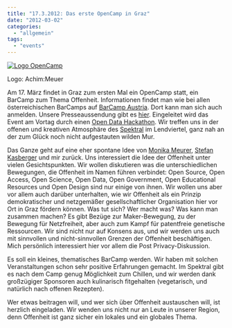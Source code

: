 ```yaml
---
title: "17.3.2012: Das erste OpenCamp in Graz"
date: "2012-03-02"
categories: 
  - "allgemein"
tags: 
  - "events"
---
```


[![Logo OpenCamp](http://heinz.typepad.com/.a/6a00d83451d60069e2016763468431970b-500wi "Logo OpenCamp")](http://heinz.typepad.com/.a/6a00d83451d60069e2016763468431970b-pi)

Logo: Achim:Meuer

  
Am 17. März findet in Graz zum ersten Mal ein OpenCamp statt, ein BarCamp zum Thema Offenheit. Informationen findet man wie bei allen österreichischen BarCamps auf [BarCamp Austria](http://www.barcamp.at/Opencamp_2012 "Opencamp 2012 – barcamp.at"). Dort kann man sich auch anmelden. Unsere Presseaussendung gibt es [hier](http://openscience.alpine-geckos.at/projektgruppe/opencamp-2012/ "Ein offenes Event zum Thema “Offenheit” | Open / Systems Science"). Eingeleitet wird das Event am Vortag durch einen [Open Data Hackathon](http://www.barcamp.at/Open_Data_Hackathon_in_Graz "Open Data Hackathon in Graz – barcamp.at"). Wir treffen uns in der offenen und kreativen Atmosphäre des [Spektral](http://www.spektral.at/ "www.spektral.at") im Lendviertel, ganz nah an der zum Glück noch nicht aufgestauten wilden Mur.

Das Ganze geht auf eine eher spontane Idee von [Monika Meurer](http://mome.at/ "MoMe - Monika Meurer, Graz, Steiermark, Österreich, Muse 2.0, Künstlerin, Inspiration, Kreativität, Performance, Marketing"), [Stefan Kasberger](https://twitter.com/#!/stefankasberger "Stefan Kasberger (stefankasberger) on Twitter") und mir zurück. Uns interessiert die Idee der Offenheit unter vielen Gesichtspunkten. Wir wollen diskutieren was die unterschiedlichen Bewegungen, die Offenheit im Namen führen verbindet: Open Source, Open Access, Open Science, Open Data, Open Government, Open Educational Resources und Open Design sind nur einige von ihnen. Wir wollen uns aber vor allem auch darüber unterhalten, wie wir Offenheit als ein Prinzip demokratischer und netzgemäßer gesellschaftlicher Organisation hier vor Ort in Graz fördern können. Was tut sich? Wer macht was? Was kann man zusammen machen? Es gibt Bezüge zur Maker-Bewegung, zu der Bewegung für Netzfreiheit, aber auch zum Kampf für patentfreie genetische Ressourcen. Wir sind nicht nur auf Konsens aus, und wir werden uns auch mit sinnvollen und nicht-sinnvollen Grenzen der Offenheit beschäftigen. Mich persönlich interessiert hier vor allem die Post Privacy-Diskussion.

Es soll ein kleines, thematisches BarCamp werden. Wir haben mit solchen Veranstaltungen schon sehr positive Erfahrungen gemacht. Im Spektral gibt es nach dem Camp genug Möglichkeit zum Chillen, und wir werden dank großzügiger Sponsoren auch kulinarisch fitgehalten (vegetarisch, und natürlich nach offenen Rezepten).

Wer etwas beitragen will, und wer sich über Offenheit austauschen will, ist herzlich eingeladen. Wir wenden uns nicht nur an Leute in unserer Region, denn Offenheit ist ganz sicher ein lokales und ein globales Thema.
